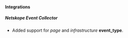 
#### Integrations
##### Netskope Event Collector
- Added support for *page* and *infrastructure* **event_type**.
